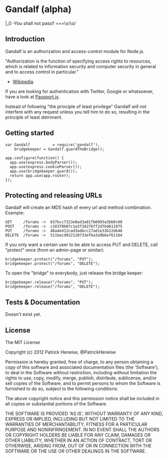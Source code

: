 Gandalf (alpha)
=======
|_0 -You shall not pass!!  ===\o/\o/

Introduction
---------------
Gandalf is an authorization and access-control module for Node.js.

"Authorization is the function of specifying access rights to resources, 
which is related to information security and computer security in general 
and to access control in particular." 
- [Wikipedia](http://en.wikipedia.org/wiki/Authorization).

If you are looking for authentication with Twitter, Google or whatsoever, 
have a look at [Passport.js](http://passportjs.org/).


Instead of following "the principle of least privilege" Gandalf will not 
interfere with any request unless you tell him to do so, resulting in the 
principle of least detriment.

Getting started
---------------
    var Gandalf			 = require('gandalf'),
        bridgekeeper = Gandalf.guardTheBridge();

    app.configure(function() {
      app.use(express.bodyParser());
      app.use(express.cookieParser());
      app.use(bridgekeeper.guard());
      return app.use(app.router);
    });

Protecting and releasing URLs
---------------
Gandalf will create an MD5 hash of every url and method combination. Example:

    GET     /forums	->  637bcc7323e8ad3a81fb6093a3bb0c60
    POST    /forums	->  c18370b07c1e3f34276ff2d7bd611975
    PUT     /forums	->  48a4e412cad3adbcc27ad1e33b12db48
    DELETE  /forums	->  511bacd922120733ef6a3a9b6ef61164

If you only want a certain user to be able to access PUT and DELETE, call
"protect" once (from an admin-page or similar):

    bridgekeeper.protect("/forums", "PUT");
    bridgekeeper.protect("/forums", "DELETE");

To open the "bridge" to everybody, just release the bridge keeper:

    bridgekeeper.release("/forums", "PUT");
    bridgekeeper.release("/forums", "DELETE");

Tests & Documentation
---------------
Doesn't exist yet.


License
-------
The MIT License

Copyright (c) 2012 Patrick Heneise, @PatrickHeneise

Permission is hereby granted, free of charge, to any person obtaining
a copy of this software and associated documentation files (the
'Software'), to deal in the Software without restriction, including
without limitation the rights to use, copy, modify, merge, publish,
distribute, sublicense, and/or sell copies of the Software, and to
permit persons to whom the Software is furnished to do so, subject to
the following conditions:

The above copyright notice and this permission notice shall be
included in all copies or substantial portions of the Software.

THE SOFTWARE IS PROVIDED 'AS IS', WITHOUT WARRANTY OF ANY KIND,
EXPRESS OR IMPLIED, INCLUDING BUT NOT LIMITED TO THE WARRANTIES OF
MERCHANTABILITY, FITNESS FOR A PARTICULAR PURPOSE AND NONINFRINGEMENT.
IN NO EVENT SHALL THE AUTHORS OR COPYRIGHT HOLDERS BE LIABLE FOR ANY
CLAIM, DAMAGES OR OTHER LIABILITY, WHETHER IN AN ACTION OF CONTRACT,
TORT OR OTHERWISE, ARISING FROM, OUT OF OR IN CONNECTION WITH THE
SOFTWARE OR THE USE OR OTHER DEALINGS IN THE SOFTWARE.